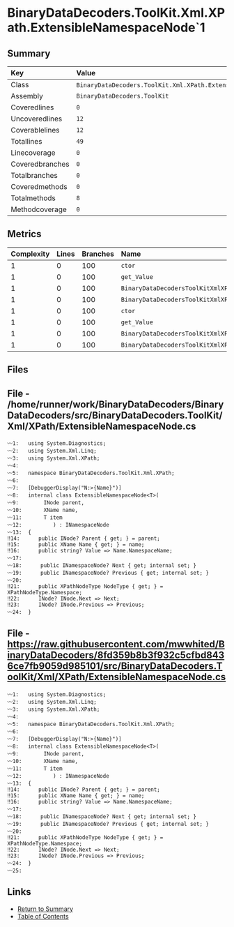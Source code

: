 ﻿# BinaryDataDecoders.ToolKit.Xml.XPath.ExtensibleNamespaceNode`1

## Summary

| Key             | Value                                                            |
| :-------------- | :--------------------------------------------------------------- |
| Class           | `BinaryDataDecoders.ToolKit.Xml.XPath.ExtensibleNamespaceNode`1` |
| Assembly        | `BinaryDataDecoders.ToolKit`                                     |
| Coveredlines    | `0`                                                              |
| Uncoveredlines  | `12`                                                             |
| Coverablelines  | `12`                                                             |
| Totallines      | `49`                                                             |
| Linecoverage    | `0`                                                              |
| Coveredbranches | `0`                                                              |
| Totalbranches   | `0`                                                              |
| Coveredmethods  | `0`                                                              |
| Totalmethods    | `8`                                                              |
| Methodcoverage  | `0`                                                              |

## Metrics

| Complexity | Lines | Branches | Name                                                 |
| :--------- | :---- | :------- | :--------------------------------------------------- |
| 1          | 0     | 100      | `ctor`                                               |
| 1          | 0     | 100      | `get_Value`                                          |
| 1          | 0     | 100      | `BinaryDataDecodersToolKitXmlXPathINodeget_Next`     |
| 1          | 0     | 100      | `BinaryDataDecodersToolKitXmlXPathINodeget_Previous` |
| 1          | 0     | 100      | `ctor`                                               |
| 1          | 0     | 100      | `get_Value`                                          |
| 1          | 0     | 100      | `BinaryDataDecodersToolKitXmlXPathINodeget_Next`     |
| 1          | 0     | 100      | `BinaryDataDecodersToolKitXmlXPathINodeget_Previous` |

## Files

## File - /home/runner/work/BinaryDataDecoders/BinaryDataDecoders/src/BinaryDataDecoders.ToolKit/Xml/XPath/ExtensibleNamespaceNode.cs

```CSharp
〰1:   using System.Diagnostics;
〰2:   using System.Xml.Linq;
〰3:   using System.Xml.XPath;
〰4:   
〰5:   namespace BinaryDataDecoders.ToolKit.Xml.XPath;
〰6:   
〰7:   [DebuggerDisplay("N:>{Name}")]
〰8:   internal class ExtensibleNamespaceNode<T>(
〰9:        INode parent,
〰10:       XName name,
〰11:       T item
〰12:          ) : INamespaceNode
〰13:  {
‼14:      public INode? Parent { get; } = parent;
‼15:      public XName Name { get; } = name;
‼16:      public string? Value => Name.NamespaceName;
〰17:  
〰18:      public INamespaceNode? Next { get; internal set; }
〰19:      public INamespaceNode? Previous { get; internal set; }
〰20:  
‼21:      public XPathNodeType NodeType { get; } = XPathNodeType.Namespace;
‼22:      INode? INode.Next => Next;
‼23:      INode? INode.Previous => Previous;
〰24:  }
```

## File - https://raw.githubusercontent.com/mwwhited/BinaryDataDecoders/8fd359b8b3f932c5cfbd8436ce7fb9059d985101/src/BinaryDataDecoders.ToolKit/Xml/XPath/ExtensibleNamespaceNode.cs

```CSharp
〰1:   using System.Diagnostics;
〰2:   using System.Xml.Linq;
〰3:   using System.Xml.XPath;
〰4:   
〰5:   namespace BinaryDataDecoders.ToolKit.Xml.XPath;
〰6:   
〰7:   [DebuggerDisplay("N:>{Name}")]
〰8:   internal class ExtensibleNamespaceNode<T>(
〰9:        INode parent,
〰10:       XName name,
〰11:       T item
〰12:          ) : INamespaceNode
〰13:  {
‼14:      public INode? Parent { get; } = parent;
‼15:      public XName Name { get; } = name;
‼16:      public string? Value => Name.NamespaceName;
〰17:  
〰18:      public INamespaceNode? Next { get; internal set; }
〰19:      public INamespaceNode? Previous { get; internal set; }
〰20:  
‼21:      public XPathNodeType NodeType { get; } = XPathNodeType.Namespace;
‼22:      INode? INode.Next => Next;
‼23:      INode? INode.Previous => Previous;
〰24:  }
〰25:  
```

## Links

* [Return to Summary](Summary.md)
* [Table of Contents](../TOC.md)

